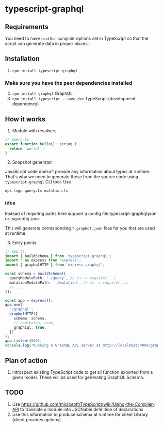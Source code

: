 # typescript-graphql

## Requirements

You need to have `rootDir` compiler options set in TypeScript so that the script can generate
data in proper places.

## Installation

1. `npm install typescript-graphql`

### Make sure you have the peer dependencies installed

2. `npm install graphql` GraphQL
3. `npm install typescript --save-dev` TypeScript (development dependency)

## How it works

1. Module with resolvers

```ts
// query.ts
export function hello(): string {
  return 'world!';
}
```

2. Snapshot generator

JavaScript code doesn't provide any information about types at runtime. That's why we need to
generate these from the source code using `typescript-graphql` CLI tool. Use

`npx tsgc query.ts mutation.ts`

<!-- tsgc [options] [file ...] -->

### idea

Instead of requiring paths here support a config file typescript-graphql.json or tsgconfig.json

This will generate corresponding `*.graphql.json` files for you that are used at runtime.

3. Entry points

```ts
// app.ts
import { buildSchema } from 'typescript-graphql';
import * as express from 'express';
import { graphqlHTTP } from 'express-graphql';

const schema = buildSchema({
  queryModulePath: './query', // ts -> require(...)
  mutationModulePath: './mutation', // ts -> require(...)
  // ...
});

const app = express();
app.use(
  '/graphql',
  graphqlHTTP({
    schema: schema,
    // rootValue: root,
    graphiql: true,
  })
);
app.listen(4000);
console.log('Running a GraphQL API server at http://localhost:4000/graphql');
```

## Plan of action

1. Introspect existing TypeScript code to get all function exported from a given
   model. These will be used for generating GraphQL Schema.

## TODO

1. Use https://github.com/microsoft/TypeScript/wiki/Using-the-Compiler-API to translate a module into JSONable definition of declarations
2. Use this information to produce schema at runtime for client Library (client provides options)
